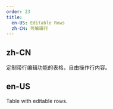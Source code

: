 ```yaml
---
order: 23
title:
  en-US: Editable Rows
  zh-CN: 可编辑行
---
```


## zh-CN

定制带行编辑功能的表格，自由操作行内容。

## en-US

Table with editable rows.


